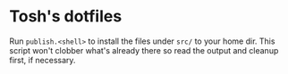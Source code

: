 # Tosh's dotfiles

Run `publish.<shell>` to install the files under `src/` to your home dir.
This script won't clobber what's already there so read the output and cleanup first, if necessary.
